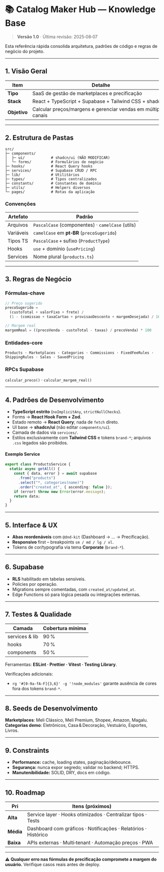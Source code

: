 # 📚 Catalog Maker Hub — Knowledge Base

> **Versão 1.0** · Última revisão: 2025‑08‑07

Esta referência rápida consolida arquitetura, padrões de código e regras de negócio do projeto.

---

## 1. Visão Geral

| Item         | Detalhe                                                        |
| ------------ | -------------------------------------------------------------- |
| **Tipo**     | SaaS de gestão de marketplaces e precificação                  |
| **Stack**    | React + TypeScript + Supabase + Tailwind CSS + shadcn/ui       |
| **Objetivo** | Calcular preços/margens e gerenciar vendas em múltiplos canais |

---

## 2. Estrutura de Pastas

```text
src/
├─ components/
│  ├─ ui/            # shadcn/ui (NÃO MODIFICAR)
│  └─ forms/         # Formulários de negócio
├─ hooks/            # React Query hooks
├─ services/         # Supabase CRUD / RPC
├─ lib/              # Utilitários
├─ types/            # Tipos centralizados
├─ constants/        # Constantes de domínio
├─ utils/            # Helpers diversos
└─ pages/            # Rotas da aplicação
```

### Convenções

| Artefato  | Padrão                                           |
| --------- | ------------------------------------------------ |
| Arquivos  | `PascalCase` (componentes) · `camelCase` (utils) |
| Variáveis | `camelCase` em **pt‑BR** (`precoSugerido`)       |
| Tipos TS  | `PascalCase` + sufixo (`ProductType`)            |
| Hooks     | `use` + domínio (`usePricing`)                   |
| Services  | Nome plural (`products.ts`)                      |

---

## 3. Regras de Negócio

### Fórmulas‑chave

```ts
// Preço sugerido
precoSugerido =
  (custoTotal + valorFixo + frete) /
  (1 - (comissao + taxaCartao + provisaoDesconto + margemDesejada) / 100)

// Margem real
margemReal = ((precoVenda - custoTotal - taxas) / precoVenda) * 100
```

### Entidades‑core

`Products · Marketplaces · Categories · Commissions · FixedFeeRules · ShippingRules · Sales · SavedPricing`

### RPCs Supabase

`calcular_preco()` · `calcular_margem_real()`

---

## 4. Padrões de Desenvolvimento

- **TypeScript estrito** (`noImplicitAny`, `strictNullChecks`).
- Forms → **React Hook Form + Zod**.
- Estado remoto → **React Query**; nada de `fetch` direto.
- UI base → **shadcn/ui** (não editar `components/ui`).
- Camada de dados via `services/`.
- Estilos exclusivamente com **Tailwind CSS** e tokens `brand-*`; arquivos `.css` legados são proibidos.

#### Exemplo Service

```ts
export class ProductsService {
  static async getAll() {
    const { data, error } = await supabase
      .from("products")
      .select("*, categories(name)")
      .order("created_at", { ascending: false });
    if (error) throw new Error(error.message);
    return data;
  }
}
```

---

## 5. Interface & UX

- **Abas reordenáveis** com `@dnd-kit` (Dashboard → … → Precificação).
- **Responsivo** first – breakpoints `sm / md / lg / xl`.
- Tokens de cor/typografia via tema **Corporate** (`brand-*`).

---

## 6. Supabase

- **RLS** habilitado em tabelas sensíveis.
- Policies por operação.
- Migrations sempre comentadas, com `created_at/updated_at`.
- Edge Functions só para lógica pesada ou integrações externas.

---

## 7. Testes & Qualidade

| Camada         | Cobertura mínima |
| -------------- | ---------------- |
| services & lib | 90 %             |
| hooks          | 70 %             |
| components     | 50 %             |

Ferramentas: **ESLint · Prettier · Vitest · Testing Library**.

Verificações adicionais:
- `rg '#[0-9a-fA-F]{3,6}' -g '!node_modules'` garante ausência de cores fora dos tokens `brand-*`.

---

## 8. Seeds de Desenvolvimento

**Marketplaces**: Meli Clássico, Meli Premium, Shopee, Amazon, Magalu.\
**Categorias demo**: Eletrônicos, Casa & Decoração, Vestuário, Esportes, Livros.

---

## 9. Constraints

- **Performance:** cache, loading states, paginação/debounce.
- **Segurança:** nunca expor segredo; validar no backend; HTTPS.
- **Manutenibilidade:** SOLID, DRY, docs em código.

---

## 10. Roadmap

| Pri       | Itens (próximos)                                               |
| --------- | -------------------------------------------------------------- |
| **Alta**  | Service layer · Hooks otimizados · Centralizar tipos · Tests   |
| **Média** | Dashboard com gráficos · Notificações · Relatórios · Histórico |
| **Baixa** | APIs externas · Multi‑tenant · Automação preços · PWA          |

---

⚠️ **Qualquer erro nas fórmulas de precificação compromete a margem do usuário.** Verifique casos reais antes de deploy.

